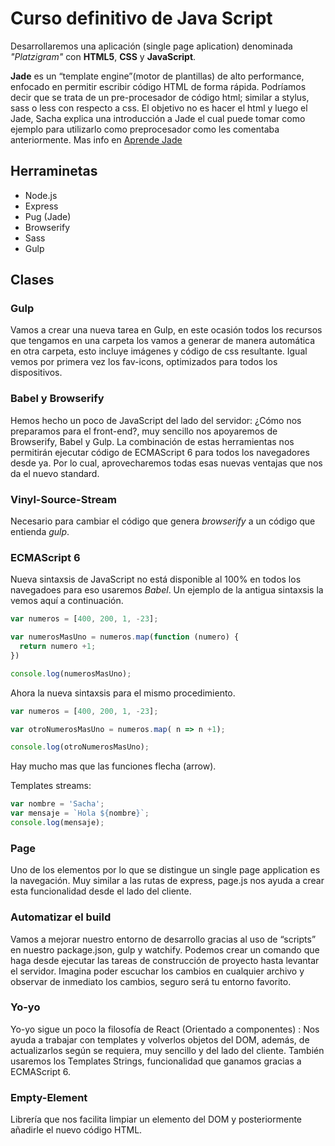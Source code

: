 # Curso definitivo de Java Script

Desarrollaremos una aplicación (single page aplication) denominada _"Platzigram"_ con **HTML5**, **CSS** y **JavaScript**.

**Jade** es un “template engine”(motor de plantillas) de alto performance, enfocado en permitir escribir código HTML de forma rápida. Podríamos decir que se trata de un pre-procesador de código html; similar a stylus, sass o less con respecto a css.
El objetivo no es hacer el html y luego el Jade, Sacha explica una introducción a Jade el cual puede tomar como ejemplo para utilizarlo como preprocesador como les comentaba anteriormente.
Mas info en [Aprende Jade](http://learnjade.com/)

## Herraminetas

- Node.js
- Express
- Pug (Jade)
- Browserify
- Sass
- Gulp

## Clases

### Gulp

Vamos a crear una nueva tarea en Gulp, en este ocasión todos los recursos que tengamos en una carpeta los vamos a generar de manera automática en otra carpeta, esto incluye imágenes y código de css resultante. Igual vemos por primera vez los fav-icons, optimizados para todos los dispositivos.

### Babel y Browserify

Hemos hecho un poco de JavaScript del lado del servidor: ¿Cómo nos preparamos para el front-end?, muy sencillo nos apoyaremos de Browserify, Babel y Gulp. La combinación de estas herramientas nos permitirán ejecutar código de ECMAScript 6 para todos los navegadores desde ya. Por lo cual, aprovecharemos todas esas nuevas ventajas que nos da el nuevo standard.

### Vinyl-Source-Stream

Necesario para cambiar el código que genera *browserify* a un código que entienda *gulp*.

### ECMAScript 6

Nueva sintaxsis de JavaScript no está disponible al 100% en todos los navegadoes para eso usaremos *Babel*.
Un ejemplo de la antigua sintaxsis la vemos aquí a continuación.
```javascript
var numeros = [400, 200, 1, -23];

var numerosMasUno = numeros.map(function (numero) {
  return numero +1;
})

console.log(numerosMasUno);
```

Ahora la nueva sintaxsis para el mismo procedimiento.

```javascript
var numeros = [400, 200, 1, -23];

var otroNumerosMasUno = numeros.map( n => n +1);

console.log(otroNumerosMasUno);
```
Hay mucho mas que las funciones flecha (arrow).

Templates streams:

```javascript
var nombre = 'Sacha';
var mensaje = `Hola ${nombre}`;
console.log(mensaje);
```


### Page

Uno de los elementos por lo que se distingue un single page application es la navegación. Muy similar a las rutas de express, page.js nos ayuda a crear esta funcionalidad desde el lado del cliente.

### Automatizar el build

Vamos a mejorar nuestro entorno de desarrollo gracias al uso de “scripts” en nuestro package.json, gulp  y watchify. Podemos crear un comando que haga desde ejecutar las tareas de construcción de proyecto hasta levantar el servidor. Imagina poder escuchar los cambios en cualquier archivo y observar de inmediato los cambios, seguro será tu entorno favorito.

### Yo-yo

Yo-yo sigue un poco la filosofía de React (Orientado a componentes) : Nos ayuda a trabajar con templates y volverlos objetos del DOM, además, de actualizarlos según se requiera, muy sencillo y del lado del cliente. También usaremos los Templates Strings, funcionalidad que ganamos gracias a ECMAScript 6.

### Empty-Element

Librería que nos facilita limpiar un elemento del DOM y posteriormente añadirle el nuevo código HTML.
